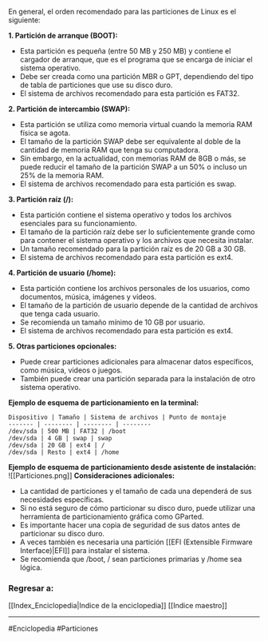 En general, el orden recomendado para las particiones de Linux es el siguiente:

**1. Partición de arranque (BOOT):**

- Esta partición es pequeña (entre 50 MB y 250 MB) y contiene el cargador de arranque, que es el programa que se encarga de iniciar el sistema operativo.
- Debe ser creada como una partición MBR o GPT, dependiendo del tipo de tabla de particiones que use su disco duro.
- El sistema de archivos recomendado para esta partición es FAT32.

**2. Partición de intercambio (SWAP):**

- Esta partición se utiliza como memoria virtual cuando la memoria RAM física se agota.
- El tamaño de la partición SWAP debe ser equivalente al doble de la cantidad de memoria RAM que tenga su computadora.
- Sin embargo, en la actualidad, con memorias RAM de 8GB o más, se puede reducir el tamaño de la partición SWAP a un 50% o incluso un 25% de la memoria RAM.
- El sistema de archivos recomendado para esta partición es swap.

**3. Partición raíz (/):**

- Esta partición contiene el sistema operativo y todos los archivos esenciales para su funcionamiento.
- El tamaño de la partición raíz debe ser lo suficientemente grande como para contener el sistema operativo y los archivos que necesita instalar.
- Un tamaño recomendado para la partición raíz es de 20 GB a 30 GB.
- El sistema de archivos recomendado para esta partición es ext4.

**4. Partición de usuario (/home):**

- Esta partición contiene los archivos personales de los usuarios, como documentos, música, imágenes y videos.
- El tamaño de la partición de usuario depende de la cantidad de archivos que tenga cada usuario.
- Se recomienda un tamaño mínimo de 10 GB por usuario.
- El sistema de archivos recomendado para esta partición es ext4.

**5. Otras particiones opcionales:**

- Puede crear particiones adicionales para almacenar datos específicos, como música, videos o juegos.
- También puede crear una partición separada para la instalación de otro sistema operativo.

**Ejemplo de esquema de particionamiento en la terminal:**

```
Dispositivo | Tamaño | Sistema de archivos | Punto de montaje
------- | -------- | -------- | --------
/dev/sda | 500 MB | FAT32 | /boot
/dev/sda | 4 GB | swap | swap
/dev/sda | 20 GB | ext4 | /
/dev/sda | Resto | ext4 | /home
```
**Ejemplo de esquema de particionamiento desde asistente de instalación:**
![[Particiones.png]]
**Consideraciones adicionales:**

- La cantidad de particiones y el tamaño de cada una dependerá de sus necesidades específicas.
- Si no está seguro de cómo particionar su disco duro, puede utilizar una herramienta de particionamiento gráfica como GParted.
- Es importante hacer una copia de seguridad de sus datos antes de particionar su disco duro.
- A veces también es necesaria una partición [[EFI (Extensible Firmware Interface)|EFI]] para instalar el sistema.
- Se recomienda que /boot, / sean particiones primarias y /home sea lógica.
### Regresar a:
[[Index_Enciclopedia|Indice de la enciclopedia]]
[[Indice maestro]]

---
#Enciclopedia #Particiones